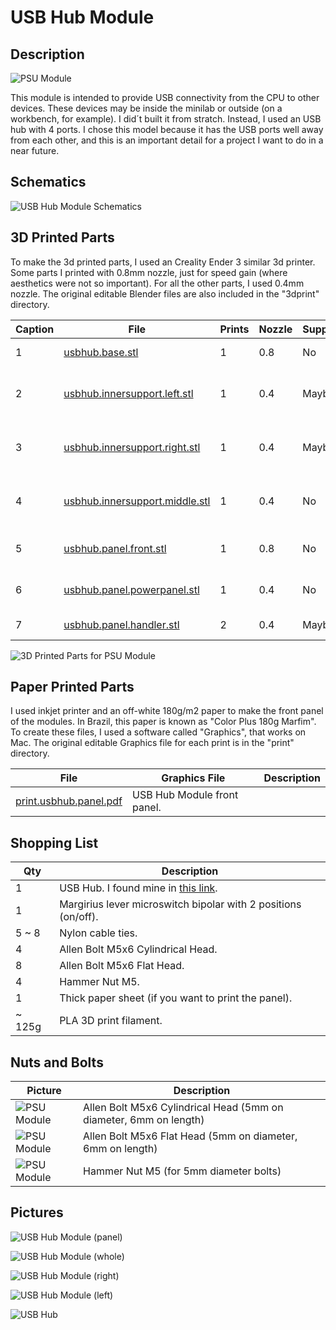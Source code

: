 # USB Hub Module

## Description

![PSU Module](images/panels/module-usbhub.jpg)

This module is intended to provide USB connectivity from the CPU to other devices. These devices may be inside the minilab or outside (on a workbench, for example). I did´t built it from stratch. Instead, I used an USB hub with 4 ports. I chose this model because it has the USB ports well away from each other, and this is an important detail for a project I want to do in a near future.

## Schematics

![USB Hub Module Schematics](images/schematics/module-usbhub.jpg)

## 3D Printed Parts

To make the 3d printed parts, I used an Creality Ender 3 similar 3d printer. Some parts I printed with 0.8mm nozzle, just for speed gain (where aesthetics were not so important). For all the other parts, I used 0.4mm nozzle. The original editable Blender files are also included in the "3dprint" directory.

Caption|File|Prints|Nozzle|Supports|Description|
|---|---|---|---|---|---|
| 1|[usbhub.base.stl](./3dprint/usbhub/usbhub.base.stl)|1|0.8|No|Module base.|
| 2|[usbhub.innersupport.left.stl](./3dprint/usbhub/usbhub.innersupport.left.stl)|1|0.4|Maybe|Left inner support for the usb hub circuit.|
| 3|[usbhub.innersupport.right.stl](./3dprint/usbhub/usbhub.innersupport.right.stl)|1|0.4|Maybe|Right inner support for the usb hub circuit.|
| 4|[usbhub.innersupport.middle.stl](./3dprint/usbhub/usbhub.innersupport.middle.stl) |1|0.4|No|Main inner support for the usb hub circuit.|
| 5|[usbhub.panel.front.stl](./3dprint/usbhub/usbhub.panel.front.stl) |1|0.8|No|Front panel for the module.|
| 6|[usbhub.panel.powerpanel.stl](./3dprint/usbhub/usbhub.panel.powerpanel.stl)|1|0.4|No|Module switch protector.|
| 7|[usbhub.panel.handler.stl](./3dprint/usbhub/usbhub.panel.handler.stl)|2|0.4|Maybe|Module handlers.|

![3D Printed Parts for PSU Module](images/3dprint/module-usbhub.jpg)

## Paper Printed Parts

I used inkjet printer and an off-white 180g/m2 paper to make the front panel of the modules. In Brazil, this paper is known as "Color Plus 180g Marfim". To create these files, I used a software called "Graphics", that works on Mac. The original editable Graphics file for each print is in the "print" directory.

|File|Graphics File|Description|
|---|---|---|
|[print.usbhub.panel.pdf](./print/print.usbhub.panel.pdf)|USB Hub Module front panel.|

## Shopping List

Qty|Description|
|---|---|
| 1 | USB Hub. I found mine in [this link](https://pt.aliexpress.com/item/1005001774949015.html). |
| 1 |Margirius lever microswitch bipolar with 2 positions (on/off).|
| 5 ~ 8|Nylon cable ties.|
| 4 |Allen Bolt M5x6 Cylindrical Head.|
| 8 |Allen Bolt M5x6 Flat Head.|
| 4 |Hammer Nut M5.|
| 1 |Thick paper sheet (if you want to print the panel).|
| ~ 125g | PLA 3D print filament.|

## Nuts and Bolts

Picture|Description|
|---|---|
|![PSU Module](images/nutsandbolts/nutsandbolts-01.jpg)|Allen Bolt M5x6 Cylindrical Head (5mm on diameter, 6mm on length)|
|![PSU Module](images/nutsandbolts/nutsandbolts-02.jpg)|Allen Bolt M5x6 Flat Head (5mm on diameter, 6mm on length)|
|![PSU Module](images/nutsandbolts/nutsandbolts-03.jpg)|Hammer Nut M5 (for 5mm diameter bolts)|

## Pictures

![USB Hub Module (panel)](images/pictures/module-usbhub-001.jpg)

![USB Hub Module (whole)](images/pictures/module-usbhub-002.jpg)

![USB Hub Module (right)](images/pictures/module-usbhub-003.jpg)

![USB Hub Module (left)](images/pictures/module-usbhub-004.jpg)

![USB Hub](images/pictures/module-usbhub-005.jpg)
